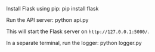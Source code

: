 Install Flask using pip:
pip install flask

Run the API server:
python api.py

This will start the Flask server on `http://127.0.0.1:5000/`.

In a separate terminal, run the logger:
python logger.py